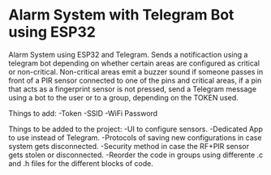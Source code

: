 # Alarm System with Telegram Bot using ESP32
Alarm System using ESP32 and Telegram. Sends a notificaction using a telegram bot depending on whether certain areas are configured as critical or non-critical. 
Non-critical areas emit a buzzer sound if someone passes in front of a PIR sensor connected to one of the pins and critical areas, 
if a pin that acts as a fingerprint sensor is not pressed, send a Telegram message using a bot to the user or to a group, depending on the TOKEN used.

Things to add:
-Token
-SSID
-WiFi Password

Things to be added to the project:
-UI to configure sensors.
-Dedicated App to use instead of Telegram.
-Protocols of saving new configurations in case system gets disconnected.
-Security method in case the RF+PIR sensor gets stolen or disconnected.
-Reorder the code in groups using differente .c and .h files for the different blocks of code.


